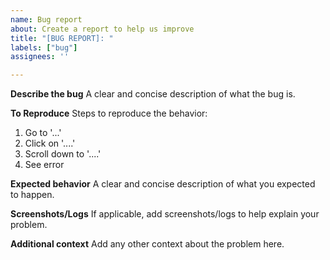 ```yaml
---
name: Bug report
about: Create a report to help us improve
title: "[BUG REPORT]: "
labels: ["bug"]
assignees: ''

---
```


**Describe the bug**
A clear and concise description of what the bug is.

**To Reproduce**
Steps to reproduce the behavior:
1. Go to '...'
2. Click on '....'
3. Scroll down to '....'
4. See error

**Expected behavior**
A clear and concise description of what you expected to happen.

**Screenshots/Logs**
If applicable, add screenshots/logs to help explain your problem.

**Additional context**
Add any other context about the problem here.
